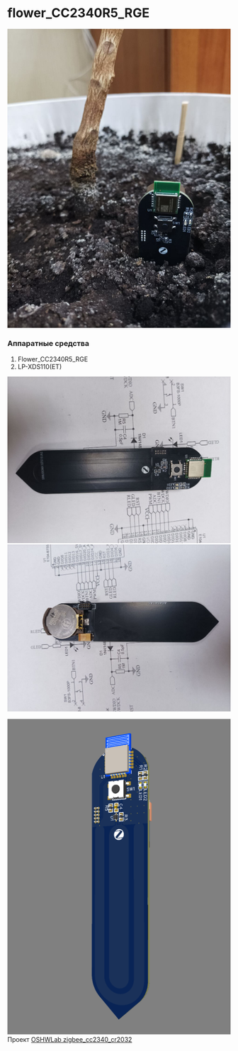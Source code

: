 # flower_CC2340R5_RGE
![](/images/photo_2025-10-31_19-16-54.jpg)
### Аппаратные средства
1. Flower_CC2340R5_RGE
2. LP-XDS110(ET)

![](/images/photo_2025-10-31_19-38-26.jpg)
![](/images/photo_2025-10-31_19-39-06.jpg)

![](/images/2025-10-31_194809.png)
Проект [OSHWLab zigbee_cc2340_cr2032](https://oshwlab.com/koptserg/zigbee_cc2340_cr2032)
